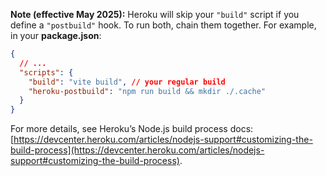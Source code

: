 **Note (effective May 2025):** Heroku will skip your `"build"` script if you define a `"postbuild"` hook. To run both, chain them together. For example, in your **package.json**:

```json
{
  // ...
  "scripts": {
    "build": "vite build", // your regular build
    "heroku-postbuild": "npm run build && mkdir ./.cache"
  }
}
```

For more details, see Heroku’s Node.js build process docs: [https://devcenter.heroku.com/articles/nodejs-support#customizing-the-build-process](https://devcenter.heroku.com/articles/nodejs-support#customizing-the-build-process).